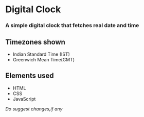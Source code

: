 # Digital Clock
### A simple digital clock that fetches real date and time
## Timezones shown
- Indian Standard Time (IST)
- Greenwich Mean Time(GMT)
## Elements used
- HTML
- CSS
- JavaScript

_Do suggest changes,if any_
